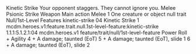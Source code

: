 <ability>
  <name>Kinetic Strike</name>
  <flavor>Your opponent staggers. They cannot ignore you.</flavor>
  <keywords>
    <keyword>Melee</keyword>
    <keyword>Psionic</keyword>
    <keyword>Strike</keyword>
    <keyword>Weapon</keyword>
  </keywords>
  <type>Main action</type>
  <distance>Melee 1</distance>
  <target>One creature or object</target>
  <metadata>
    <class>null</class>
    <feature_type>trait</feature_type>
    <file_dpath>Null/1st-Level Features</file_dpath>
    <item_id>kinetic-strike</item_id>
    <item_index>04</item_index>
    <item_name>Kinetic Strike</item_name>
    <level>1</level>
    <scc>mcdm.heroes.v1:feature.trait.null.1st-level-feature:kinetic-strike</scc>
    <scdc>1.1.1:5.1.2.1:04</scdc>
    <source>mcdm.heroes.v1</source>
    <type>feature/trait/null/1st-level-feature</type>
  </metadata>
  <effects>
    <effect type="roll">
      <roll>Power Roll + Agility</roll>
      <t1>4 + A damage; taunted (EoT)</t1>
      <t2>5 + A damage; taunted (EoT), slide 1</t2>
      <t3>6 + A damage; taunted (EoT), slide 2</t3>
    </effect>
  </effects>
</ability>
